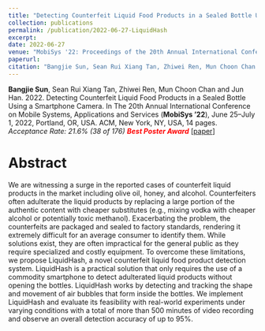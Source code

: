 ```yaml
---
title: "Detecting Counterfeit Liquid Food Products in a Sealed Bottle Using a Smartphone Camera"
collection: publications
permalink: /publication/2022-06-27-LiquidHash
excerpt: 
date: 2022-06-27
venue: "MobiSys '22: Proceedings of the 20th Annual International Conference on Mobile Systems, Applications and Services"
paperurl: 
citation: "Bangjie Sun, Sean Rui Xiang Tan, Zhiwei Ren, Mun Choon Chan and Jun Han. 2022. Detecting Counterfeit Liquid Food Products in a Sealed Bottle Using a Smartphone Camera. In The 20th Annual International Conference on Mobile Systems, Applications and Services (MobiSys ’22), June 25–July 1, 2022, Portland, OR, USA. ACM, New York, NY, USA, 14 pages. https: //doi.org/10.1145/3498361.3539776"
---
```

**Bangjie Sun**, Sean Rui Xiang Tan, Zhiwei Ren, Mun Choon Chan and Jun Han. 2022. Detecting Counterfeit Liquid Food Products in a Sealed Bottle Using a Smartphone Camera. In The 20th Annual International Conference on Mobile Systems, Applications and Services (**MobiSys ’22**), June 25–July 1, 2022, Portland, OR, USA. ACM, New York, NY, USA, 14 pages. *Acceptance Rate: 21.6% (38 of 176)* ***<span style="color:red">Best Poster Award</span>*** \[[paper](https://sunbangjie.github.io/files/LiquidHash.pdf)\]


Abstract
=====
We are witnessing a surge in the reported cases of counterfeit liquid products in the market including olive oil, honey, and alcohol. Counterfeiters often adulterate the liquid products by replacing a large portion of the authentic content with cheaper substitutes (e.g., mixing vodka with cheaper alcohol or potentially toxic methanol). Exacerbating the problem, the counterfeits are packaged and sealed to factory standards, rendering it extremely difficult for an average consumer to identify them. While solutions exist, they are often impractical for the general public as they require specialized and costly equipment. To overcome these limitations, we propose LiquidHash, a novel counterfeit liquid food product detection system. LiquidHash is a practical solution that only requires the use of a commodity smartphone to detect adulterated liquid products without opening the bottles. LiquidHash works by detecting and tracking the shape and movement of air bubbles that form inside the bottles. We implement LiquidHash and evaluate its feasibility with real-world experiments under varying conditions with a total of more than 500 minutes of video recording and observe an overall detection accuracy of up to 95%.